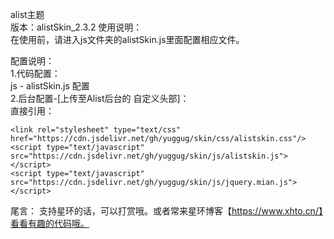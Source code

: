 alist主题     
版本：alistSkin_2.3.2
使用说明：  
在使用前，请进入js文件夹的alistSkin.js里面配置相应文件。

配置说明：  
1.代码配置：  
js - alistSkin.js 配置  
2.后台配置-[上传至Alist后台的 自定义头部]：  
直接引用：  
``` 
<link rel="stylesheet" type="text/css" href="https://cdn.jsdelivr.net/gh/yuggug/skin/css/alistskin.css"/>
<script type="text/javascript" src="https://cdn.jsdelivr.net/gh/yuggug/skin/js/alistskin.js"></script>
<script type="text/javascript" src="https://cdn.jsdelivr.net/gh/yuggug/skin/js/jquery.mian.js"></script>    
```


尾言：
支持星环的话，可以打赏哦。或者常来星环博客【https://www.xhto.cn/】看看有趣的代码哦。
